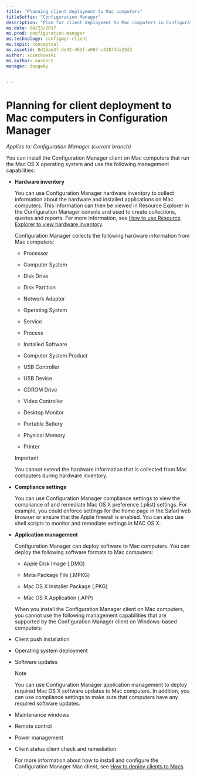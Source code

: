 ```yaml
---
title: "Planning client deployment to Mac computers"
titleSuffix: "Configuration Manager"
description: "Plan for client deployment to Mac computers in Configuration Manager."
ms.date: 04/23/2017
ms.prod: configuration-manager
ms.technology: configmgr-client
ms.topic: conceptual
ms.assetid: 8d15ae3f-de42-461f-a907-c43873da22d2
author: aczechowski
ms.author: aaroncz
manager: dougeby


---
```

# Planning for client deployment to Mac computers in Configuration Manager

*Applies to: Configuration Manager (current branch)*

You can install the Configuration Manager client on Mac computers that run the Mac OS X operating system and use the following management capabilities:  

- **Hardware inventory**  

   You can use Configuration Manager hardware inventory to collect information about the hardware and installed applications on Mac computers. This information can then be viewed in Resource Explorer in the Configuration Manager console and used to create collections, queries and reports. For more information, see [How to use Resource Explorer to view hardware inventory](../../../../core/clients/manage/inventory/use-resource-explorer-to-view-hardware-inventory.md).  

   Configuration Manager collects the following hardware information from Mac computers:  

  -   Processor  

  -   Computer System  

  -   Disk Drive  

  -   Disk Partition  

  -   Network Adapter  

  -   Operating System  

  -   Service  

  -   Process  

  -   Installed Software  

  -   Computer System Product  

  -   USB Controller  

  -   USB Device  

  -   CDROM Drive  

  -   Video Controller  

  -   Desktop Monitor  

  -   Portable Battery  

  -   Physical Memory  

  -   Printer  

  > [!IMPORTANT]  
  >  You cannot extend the hardware information that is collected from Mac computers during hardware inventory.  

- **Compliance settings**  

   You can use Configuration Manager compliance settings to view the compliance of and remediate Mac OS X preference (.plist) settings. For example, you could enforce settings for the home page in the Safari web browser or ensure that the Apple firewall is enabled. You can also use shell scripts to monitor and remediate settings in MAC OS X.  

- **Application management**  

   Configuration Manager can deploy software to Mac computers. You can deploy the following software formats to Mac computers:  

  -   Apple Disk Image (.DMG)  

  -   Meta Package File (.MPKG)  

  -   Mac OS X Installer Package (.PKG)  

  -   Mac OS X Application (.APP)  

  When you install the Configuration Manager client on Mac computers, you cannot use the following management capabilities that are supported by the Configuration Manager client on Windows-based computers:  

- Client push installation  

- Operating system deployment  

- Software updates  

  > [!NOTE]  
  >  You can use Configuration Manager application management to deploy required Mac OS X software updates to Mac computers. In addition, you can use compliance settings to make sure that computers have any required software updates.  

- Maintenance windows  

- Remote control  

- Power management  

- Client status client check and remediation  

  For more information about how to install and configure the Configuration Manager Mac client, see [How to deploy clients to Macs](../../../../core/clients/deploy/deploy-clients-to-macs.md).
